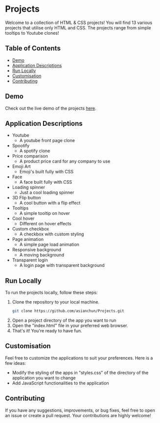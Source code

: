 # Projects

Welcome to a collection of HTML & CSS projects! You will find 13 various projects that utilise only HTML and CSS. The projects range from simple tooltips to Youtube clones!

## Table of Contents

- [Demo](#demo)
- [Application Descriptions](#application-descriptions)
- [Run Locally](#run-locally)
- [Customisation](#customisation)
- [Contributing](#contributing)

## Demo

Check out the live demo of the projects [here](https://small-snow-8589.on.fleek.co/).

## Application Descriptions

- Youtube
   - A youtube front page clone
- Spootify
   - A spotify clone
- Price comparison
   - A product price card for any company to use
- Emoji Art
   - Emoji's built fully with CSS
- Face
   - A face built fully with CSS
- Loading spinner
   - Just a cool loading spinner
- 3D Flip button
   - A cool button with a flip effect
- Tooltips
   - A simple tooltip on hover
- Cool hover
   - Different on hover effects
- Custom checkbox
   - A checkbox with custom styling
- Page animation
   - A simple page load animation
- Responsive background
   - A moving background
- Transparent login
   - A login page with transparent background

## Run Locally

To run the projects locally, follow these steps:

1. Clone the repository to your local machine.
   ```bash
   git clone https://github.com/asianchun/Projects.git
   ```
2. Open a project directory of the app you want to run
3. Open the "index.html" file in your preferred web browser.                            
4. That's it! You're ready to have fun.

## Customisation

Feel free to customize the applications to suit your preferences. Here is a few ideas:

- Modify the styling of the apps in "styles.css" of the directory of the application you want to change
- Add JavaScript functionalities to the application

## Contributing

If you have any suggestions, improvements, or bug fixes, feel free to open an issue or create a pull request. Your contributions are highly welcome!

